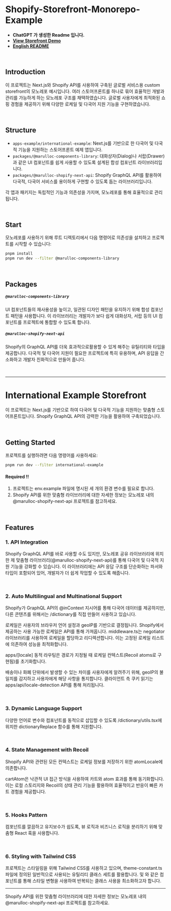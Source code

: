 # Shopify-Storefront-Monorepo-Example

- **ChatGPT 가 생성한 Readme 입니다.**
- **[View Storefront Demo](https://shopify-storefront-monorepo-example-international-example.vercel.app/)**
- **[English README](https://github.com/marulloc/shopify-storefront-monorepo-example/blob/master/README-EN.md)**

<br/>

## Introduction

이 프로젝트는 Next.js와 Shopify API를 사용하여 구축된 글로벌 서비스용 custom storefront의 모노레포 예시입니다. 여러 스토어프론트를 하나로 묶어 효율적인 개발과 관리를 가능하게 하는 모노레포 구조를 채택하였습니다. 글로벌 사용자에게 최적화된 쇼핑 경험을 제공하기 위해 다양한 로케일 및 다국어 지원 기능을 구현하였습니다.

<br/>

## Structure

- `apps-example/international-example`: Next.js를 기반으로 한 다국어 및 다국적 기능을 지원하는 스토어프론트 예제 앱입니다.
- `packages/@marulloc-components-library`: 대화상자(Dialog)나 서랍(Drawer)과 같은 UI 컴포넌트를 쉽게 사용할 수 있도록 설계된 합성 컴포넌트 라이브러리입니다.
- `packages/@marulloc-shopify-next-api`: Shopify GraphQL API를 활용하여 다국적, 다국어 서비스를 용이하게 구현할 수 있도록 돕는 라이브러리입니다.

각 앱과 패키지는 독립적인 기능과 의존성을 가지며, 모노레포를 통해 효율적으로 관리됩니다.

<br/>

## Start

모노레포를 사용하기 위해 루트 디렉토리에서 다음 명령어로 의존성을 설치하고 프로젝트를 시작할 수 있습니다:

```sh
pnpm install
pnpm run dev --filter @marulloc-components-library
```

<br/>

## Packages

##### `@marulloc-components-library`

UI 컴포넌트들의 재사용성을 높이고, 일관된 디자인 패턴을 유지하기 위해 합성 컴포넌트 패턴을 사용합니다. 이 라이브러리는 개발자가 보다 쉽게 대화상자, 서랍 등의 UI 컴포넌트를 프로젝트에 통합할 수 있도록 합니다.

##### `@marulloc-shopify-next-api`

Shopify의 GraphQL API를 더욱 효과적으로활용할 수 있게 해주는 유틸리티와 타입을 제공합니다. 다국적 및 다국어 지원이 필요한 프로젝트에 특히 유용하며, API 응답을 간소화하고 개발자 친화적으로 만들어 줍니다.

<br/>

---

# International Example Storefront

이 프로젝트는 Next.js를 기반으로 하여 다국어 및 다국적 기능을 지원하는 맞춤형 스토어프론트입니다. Shopify GraphQL API의 강력한 기능을 활용하여 구축되었습니다.

<br/>

## Getting Started

프로젝트를 실행하려면 다음 명령어를 사용하세요:

```sh
pnpm run dev --filter international-example
```

#### Required !!

1. 프로젝트는 env.example 파일에 명시된 세 개의 환경 변수를 필요로 합니다.
2. Shopify API를 위한 맞춤형 라이브러리에 대한 자세한 정보는 모노레포 내의 @marulloc-shopify-next-api 프로젝트를 참고하세요.

<br/>

## Features

### 1. API Integration

Shopify GraphQL API를 바로 사용할 수도 있지만, 모노레포 공유 라이브러리에 위치한 제 맞춤형 라이브러리(@marulloc-shopify-next-api)를 통해 다국어 및 다국적 지원 기능을 강화할 수 있습니다. 이 라이브러리에는 API 응답 구조를 단순화하는 파서와 타입이 포함되어 있어, 개발자가 더 쉽게 작업할 수 있도록 해줍니다.

<br/>

### 2. Auto Multilingual and Multinational Support

Shopify가 GraphQL API의 @inContext 지시어를 통해 다국어 데이터를 제공하지만, 다른 콘텐츠를 위해서는 /dictionary를 직접 만들어 사용하고 있습니다.

로케일은 사용자의 브라우저 언어 설정과 geoIP를 기반으로 결정됩니다. Shopify에서 제공하는 사용 가능한 로케일은 API를 통해 가져옵니다. middleware.ts는 negotiator 라이브러리를 사용하여 로케일을 할당하고 리디렉션합니다. 이는 고정된 로케일 리스트에 의존하여 성능을 최적화합니다.

apps/[locale] 동적 라우팅은 경로가 지정될 때 로케일 컨텍스트(Recoil atoms로 구현됨)를 초기화합니다.

배송이나 화폐 단위에서 발생할 수 있는 차이를 사용자에게 알려주기 위해, geoIP의 불일치를 감지하고 사용자에게 해당 사항을 통지합니다. 클라이언트 측 쿠키 읽기는 apps/api/locale-detection API를 통해 처리됩니다.

<br/>

### 3. Dynamic Language Support

다양한 언어로 변수와 컴포넌트를 동적으로 삽입할 수 있도록 /dictionary/utils.tsx에 위치한 dictionaryReplace 함수를 통해 지원합니다.

<br/>

### 4. State Management with Recoil

Shopify API와 관련된 모든 컨텍스트는 로케일 정보를 저장하기 위한 atomLocale에 의존합니다.

cartAtom은 낙관적 UI 접근 방식을 사용하여 카트와 atom 효과를 통해 동기화합니다. 이는 로컬 스토리지와 Recoil의 상태 관리 기능을 활용하여 효율적이고 반응이 빠른 카트 경험을 제공합니다.

<br/>

### 5. Hooks Pattern

컴포넌트를 깔끔하고 유지보수가 쉽도록, 뷰 로직과 비즈니스 로직을 분리하기 위해 맞춤형 React 훅을 사용합니다.

<br/>

### 6. Styling with Tailwind CSS

프로젝트는 스타일링을 위해 Tailwind CSS를 사용하고 있으며, theme-constant.ts 파일에 정의된 일반적으로 사용되는 유틸리티 클래스 세트를 활용합니다. <SemanticBox /> 및 <Typography />와 같은 컴포넌트를 통해 스타일 변형을 사용하여 반복되는 클래스 사용을 최소화하고자 합니다.

---

Shopify API를 위한 맞춤형 라이브러리에 대한 자세한 정보는 모노레포 내의 @marulloc-shopify-next-api 프로젝트를 참고하세요.
